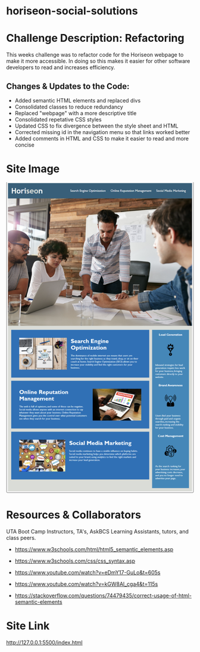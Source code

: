 # horiseon-social-solutions

# Challenge Description: Refactoring 

This weeks challenge was to refactor code for the Horiseon webpage to make it more accessible. In doing so this makes it easier for other software developers to read and increases efficiency. 

## Changes & Updates to the Code: 

* Added semantic HTML elements and replaced divs
* Consolidated classes to reduce redundancy 
* Replaced "webpage" with a more descriptive title
* Consolidated repetative CSS styles
* Updated CSS to fix divergence between the style sheet and HTML
* Corrected missing id in the navigation menu so that links worked better
* Added comments in HTML and CSS to make it easier to read and more concise

# Site Image 
![Alt text](assets/images/Horiseon-screenshot.png "Horiseon")

# Resources & Collaborators

UTA Boot Camp Instructors, TA's, AskBCS Learning Assistants, tutors, and class peers.

* https://www.w3schools.com/html/html5_semantic_elements.asp

* https://www.w3schools.com/css/css_syntax.asp

* https://www.youtube.com/watch?v=eDmY17-GuLo&t=605s

* https://www.youtube.com/watch?v=kGW8Al_cga4&t=115s

* https://stackoverflow.com/questions/74479435/correct-usage-of-html-semantic-elements

# Site Link
http://127.0.0.1:5500/index.html
